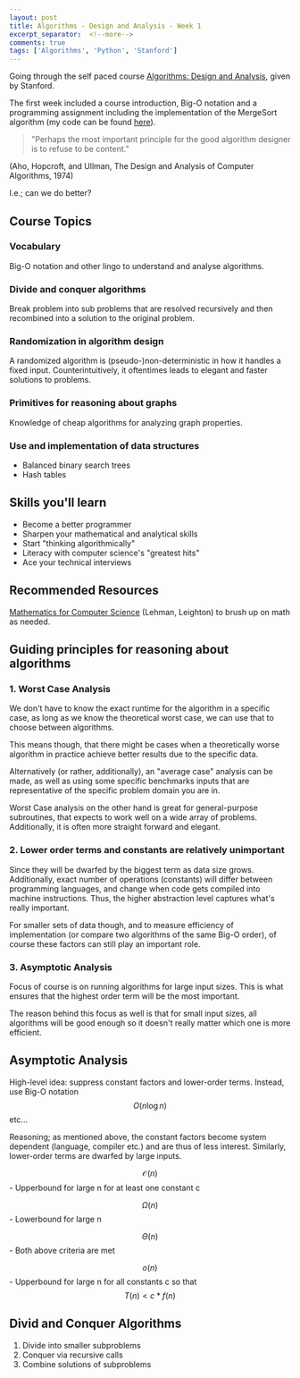 ```yaml
---
layout: post
title: Algorithms - Design and Analysis - Week 1
excerpt_separator:  <!--more-->
comments: true
tags: ['Algorithms', 'Python', 'Stanford']
---
```

Going through the self paced course [Algorithms: Design and Analysis](https://lagunita.stanford.edu/courses/course-v1:Engineering+Algorithms1+SelfPaced/info), given by Stanford.

The first week included a course introduction, Big-O notation and a programming assignment including the implementation of the MergeSort algorithm (my code can be found [here](https://github.com/FreddieK/algorithms-in-python)).

> "Perhaps the most important principle for the good algorithm designer is to refuse to be content."

(Aho, Hopcroft, and Ullman, The Design and Analysis of Computer Algorithms, 1974)

I.e.; can we do better?

<!--more-->

## Course Topics

### Vocabulary
Big-O notation and other lingo to understand and analyse algorithms.

### Divide and conquer algorithms
Break problem into sub problems that are resolved recursively and then recombined into a solution to the original problem.

### Randomization in algorithm design
A randomized algorithm is (pseudo-)non-deterministic in how it handles a fixed input. Counterintuitively, it oftentimes leads to elegant and faster solutions to problems.

### Primitives for reasoning about graphs
Knowledge of cheap algorithms for analyzing graph properties.

### Use and implementation of data structures
- Balanced binary search trees
- Hash tables

## Skills you'll learn
- Become a better programmer
- Sharpen your mathematical and analytical skills
- Start "thinking algorithmically"
- Literacy with computer science's "greatest hits"
- Ace your technical interviews

## Recommended Resources
[Mathematics for Computer Science](https://courses.csail.mit.edu/6.042/spring17/mcs.pdf) (Lehman, Leighton) to brush up on math as needed.

## Guiding principles for reasoning about algorithms
### 1. Worst Case Analysis
We don't have to know the exact runtime for the algorithm in a specific case, as long as we know the theoretical worst case, we can use that to choose between algorithms.

This means though, that there might be cases when a theoretically worse algorithm in practice achieve better results due to the specific data.

Alternatively (or rather, additionally), an "average case" analysis can be made, as well as using some specific benchmarks inputs that are representative of the specific problem domain you are in.

Worst Case analysis on the other hand is great for general-purpose subroutines, that expects to work well on a wide array of problems. Additionally, it is often more straight forward and elegant.

### 2. Lower order terms and constants are relatively unimportant
Since they will be dwarfed by the biggest term as data size grows. Additionally, exact number of operations (constants) will differ between programming languages, and change when code gets compiled into machine instructions. Thus, the higher abstraction level captures what's really important.

For smaller sets of data though, and to measure efficiency of implementation (or compare two algorithms of the same Big-O order), of course these factors can still play an important role.

### 3. Asymptotic Analysis
Focus of course is on running algorithms for large input sizes. This is what ensures that the highest order term will be the most important.

The reason behind this focus as well is that for small input sizes, all algorithms will be good enough so it doesn't really matter which one is more efficient.

## Asymptotic Analysis
High-level idea: suppress constant factors and lower-order terms. Instead, use Big-O notation $$O(n\log{n})$$ etc...

Reasoning; as mentioned above, the constant factors become system dependent (language, compiler etc.) and are thus of less interest. Similarly, lower-order terms are dwarfed by large  inputs.

$$\mathcal{O}(n)$$ - Upperbound for large n for at least one constant c

$$\Omega({n})$$ - Lowerbound for large n

$$\Theta({n})$$ - Both above criteria are met

$$o(n)$$ - Upperbound for large n for all constants c so that $$T(n) < c*f(n)$$

## Divid and Conquer Algorithms
1. Divide into smaller subproblems
2. Conquer via recursive calls
3. Combine solutions of subproblems
